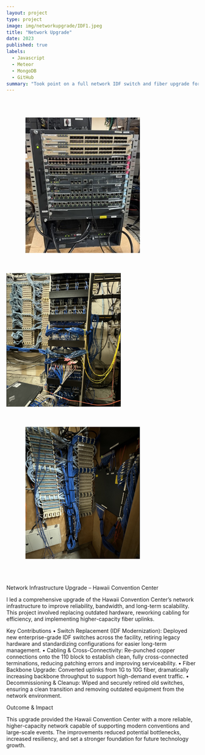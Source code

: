 ```yaml
---
layout: project
type: project
image: img/networkupgrade/IDF1.jpeg
title: "Network Upgrade"
date: 2023
published: true
labels:
  - Javascript
  - Meteor
  - MongoDB
  - GitHub
summary: "Took point on a full network IDF switch and fiber upgrade for the Hawaii Convention Center."
---
```


<img width="300px" src="../img/networkupgrade/Core.jpeg" class="img-thumbnail" style="margin: 50px;">
<img width="300px" src="../img/networkupgrade/IDF2.jpeg" class="img-thumbnail">
<img width="300px" src="../img/networkupgrade/IDF.jpeg" class="img-thumbnail" style="margin: 50px;">

Network Infrastructure Upgrade – Hawaii Convention Center

I led a comprehensive upgrade of the Hawaii Convention Center’s network infrastructure to improve reliability, bandwidth, and long-term scalability. This project involved replacing outdated hardware, reworking cabling for efficiency, and implementing higher-capacity fiber uplinks.

Key Contributions
	•	Switch Replacement (IDF Modernization): Deployed new enterprise-grade IDF switches across the facility, retiring legacy hardware and standardizing configurations for easier long-term management.
	•	Cabling & Cross-Connectivity: Re-punched copper connections onto the 110 block to establish clean, fully cross-connected terminations, reducing patching errors and improving serviceability.
	•	Fiber Backbone Upgrade: Converted uplinks from 1G to 10G fiber, dramatically increasing backbone throughput to support high-demand event traffic.
	•	Decommissioning & Cleanup: Wiped and securely retired old switches, ensuring a clean transition and removing outdated equipment from the network environment.

Outcome & Impact

This upgrade provided the Hawaii Convention Center with a more reliable, higher-capacity network capable of supporting modern conventions and large-scale events. The improvements reduced potential bottlenecks, increased resiliency, and set a stronger foundation for future technology growth.
